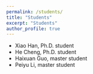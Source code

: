 ```yaml
---
permalink: /students/
title: "Students"
excerpt: "Students"
author_profile: true
---
```


<!-- ### Students -->

- Xiao Han, Ph.D. student
- He Cheng, Ph.D. student
- Haixuan Guo, master student
- Peiyu Li, master student